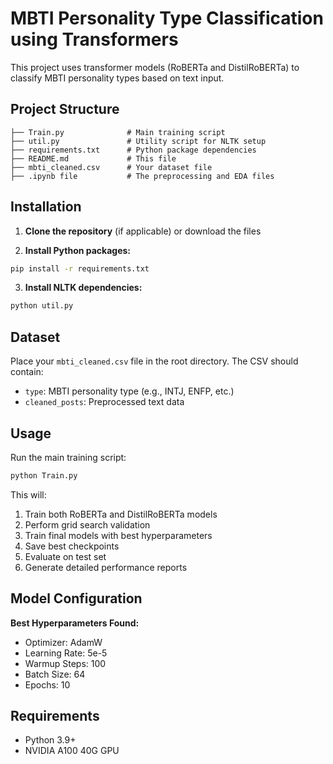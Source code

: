 # MBTI Personality Type Classification using Transformers

This project uses transformer models (RoBERTa and DistilRoBERTa) to classify MBTI personality types based on text input.

## Project Structure
```
├── Train.py              # Main training script
├── util.py               # Utility script for NLTK setup
├── requirements.txt      # Python package dependencies
├── README.md             # This file
├── mbti_cleaned.csv      # Your dataset file
├── .ipynb file           # The preprocessing and EDA files
```

## Installation

1. **Clone the repository** (if applicable) or download the files

2. **Install Python packages:**
```bash
pip install -r requirements.txt
```

3. **Install NLTK dependencies:**
```bash
python util.py
```

## Dataset
Place your `mbti_cleaned.csv` file in the root directory. The CSV should contain:
- `type`: MBTI personality type (e.g., INTJ, ENFP, etc.)
- `cleaned_posts`: Preprocessed text data

## Usage

Run the main training script:
```bash
python Train.py
```

This will:
1. Train both RoBERTa and DistilRoBERTa models
2. Perform grid search validation
3. Train final models with best hyperparameters
4. Save best checkpoints
5. Evaluate on test set
6. Generate detailed performance reports

## Model Configuration

**Best Hyperparameters Found:**
- Optimizer: AdamW
- Learning Rate: 5e-5
- Warmup Steps: 100
- Batch Size: 64
- Epochs: 10

## Requirements

- Python 3.9+
- NVIDIA A100 40G GPU